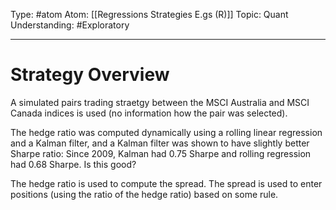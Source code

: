 Type: #atom
Atom: [[Regressions Strategies E.gs (R)]]
Topic: Quant
Understanding: #Exploratory 

----
# Strategy Overview

A simulated pairs trading straetgy between the MSCI Australia and MSCI Canada indices is used (no information how the pair was selected).

The hedge ratio was computed dynamically using a rolling linear regression and a Kalman filter, and a Kalman filter was shown to have slightly better Sharpe ratio: Since 2009, Kalman had 0.75 Sharpe and rolling regression had 0.68 Sharpe. Is this good? 

The hedge ratio is used to compute the spread. The spread is used to enter positions (using the ratio of the hedge ratio) based on some rule.